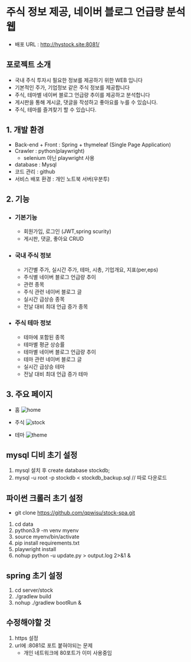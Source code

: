 # 주식 정보 제공, 네이버 블로그 언급량 분석 웹 
- 배포 URL : http://hystock.site:8081/

## 포로젝트 소개 
- 국내 주식 투자시 필요한 정보를 제공하기 위한 WEB 입니다 
- 기본적인 주가, 기업정보 같은 주식 정보를 제공합니다
- 주식, 테마별 네이버 블로그 언급량 추이를 제공하고 분석합니다 
- 게시판을 통해 게시글, 댓글을 작성하고 좋아요를 누를 수 있습니다. 
- 주식, 테마를 즐겨찾기 할 수 있습니다. 

## 1. 개발 환경 
- Back-end + Front : Spring + thymeleaf (Single Page Application)
- Crawler : python(playwright)
    - selenium 아닌 playwright 사용
- database : Mysql 
- 코드 관리 : github
- 서비스 배포 환경 : 개인 노트북 서버(우분투)

## 2. 기능 
- ### 기본기능 
    - 회원가입, 로그인 (JWT,spring scurity)
    - 게시판, 댓글, 좋아요 CRUD
- ### 국내 주식 정보 
    - 기간별 주가, 실시간 주가, 테마, 시총, 기업개요, 지표(per,eps)
    - 주식별 네이버 블로그 언급량 추이
    - 관련 종목 
    - 주식 관련 네이버 블로그 글 
    - 실시간 급상승 종목 
    - 전날 대비 최대 언급 증가 종목

- ### 주식 테마 정보 
    - 테마에 포함된 종목 
    - 테마별 평균 상승률 
    - 테마별 네이버 블로그 언급량 추이
    - 테마 관련 네이버 블로그 글 
    - 실시간 급상승 테마
    - 전날 대비 최대 언급 증가 테마

## 3. 주요 페이지 

- 홈 
    ![home](https://github.com/qpwisu/stock-spa/assets/28581494/71875e50-853e-4e4e-bda0-62b04d14ffc7)

- 주식 
    ![stock](https://github.com/qpwisu/stock-spa/assets/28581494/f192610a-b49a-4833-b9a9-f496a2c50714)
- 테마
    ![theme](https://github.com/qpwisu/stock-spa/assets/28581494/2b145ee3-125e-459f-b9e2-d173430cd28e)



## mysql 디비 초기 설정 
1. mysql 설치 후 create database stockdb;
2. mysql -u root -p stockdb < stockdb_backup.sql  // 따로 다운로드

## 파이썬 크롤러 초기 설정 
- git clone https://github.com/qpwisu/stock-spa.git
1. cd data
2. python3.9 -m venv myenv
3. source myenv/bin/activate
4. pip install requirements.txt
5. playwright install 
6. nohup python -u update.py > output.log 2>&1 &

## spring 초기 설정 
1. cd server/stock 
2. ./gradlew build
3. nohup ./gradlew bootRun &

## 수정해야할 것 
1. https 설정
2. url에 :8081로 포트 붙혀야되는 문제 
    - 개인 네트워크에 80포트가 이미 사용중임 


